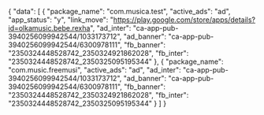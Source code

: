 {
  "data": [
    {
      "package_name": "com.musica.test",
      "active_ads": "ad",
      "app_status": "y",
      "link_move": "https://play.google.com/store/apps/details?id=olkamusic.bebe.rexha",
      "ad_inter": "ca-app-pub-3940256099942544/1033173712",
      "ad_banner": "ca-app-pub-3940256099942544/6300978111",
      "fb_banner": "2350324448528742_2350324921862028",
      "fb_inter": "2350324448528742_2350325095195344"
    },
    {
      "package_name": "com.music.freemusi",
      "active_ads": "ad",
      "ad_inter": "ca-app-pub-3940256099942544/1033173712",
      "ad_banner": "ca-app-pub-3940256099942544/6300978111",
      "fb_banner": "2350324448528742_2350324921862028",
      "fb_inter": "2350324448528742_2350325095195344"
    }
  ]
}
